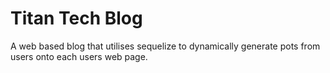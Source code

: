 # Titan Tech Blog
A web based blog that utilises sequelize to dynamically generate pots from users onto each users web page.
